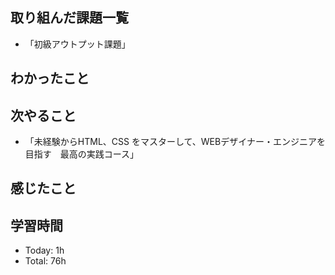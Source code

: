 ## 取り組んだ課題一覧
- 「初級アウトプット課題」
## わかったこと
## 次やること
- 「未経験からHTML、CSS をマスターして、WEBデザイナー・エンジニアを目指す　最高の実践コース」
## 感じたこと

## 学習時間
- Today: 1h
- Total: 76h

